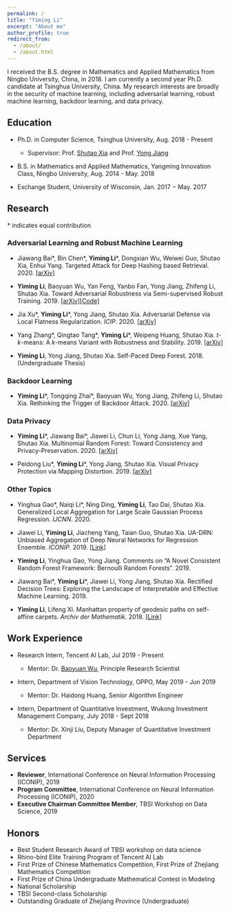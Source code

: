 ```yaml
---
permalink: /
title: "Yiming Li"
excerpt: "About me"
author_profile: true
redirect_from: 
  - /about/
  - /about.html
---
```


I received the B.S. degree in Mathematics and Applied Mathematics from Ningbo University, China, in 2018. I am currently a second year Ph.D. candidate at Tsinghua University, China. My research interests are broadly in the security of machine learning, including adversarial learning, robust machine learning, backdoor learning, and data privacy.

## Education
* Ph.D. in Computer Science, Tsinghua University, Aug. 2018 - Present
  * Supervisor: Prof. [Shutao Xia](https://www.sigs.tsinghua.edu.cn/zg3/105039.jhtml) and Prof. [Yong Jiang](https://www.sigs.tsinghua.edu.cn/zg3/518.jhtml)

* B.S. in Mathematics and Applied Mathematics, Yangming Innovation Class, Ningbo University, Aug. 2014 - May. 2018

* Exchange Student, University of Wisconsin, Jan. 2017 − May. 2017


## Research
\* indicates equal contribution 
### Adversarial Learning and Robust Machine Learning
* Jiawang Bai\*, Bin Chen\*, **Yiming Li**\*, Dongxian Wu, Weiwei Guo, Shutao Xia, Enhui Yang. Targeted Attack for Deep Hashing based Retrieval. 2020. [[arXiv]](https://arxiv.org/abs/2004.07955)

* **Yiming Li**, Baoyuan Wu, Yan Feng, Yanbo Fan, Yong Jiang, Zhifeng Li, Shutao Xia. Toward Adversarial Robustness via Semi-supervised Robust Training. 2019. [[arXiv]](https://arxiv.org/abs/2003.06974)[[Code]](https://github.com/THUYimingLi/Semi-supervised_Robust_Training)

* Jia Xu\*, **Yiming Li**\*, Yong Jiang, Shutao Xia. Adversarial Defense via Local Flatness Regularization. *ICIP*. 2020. [[arXiv]](https://arxiv.org/abs/1910.12165)

* Yang Zhang\*, Qingtao Tang\*, **Yiming Li**\*, Weipeng Huang, Shutao Xia. *t*-*k*-means: A *k*-means Variant with Robustness and Stability. 2019. [[arXiv]](https://arxiv.org/abs/1907.07442)

* **Yiming Li**, Yong Jiang, Shutao Xia. Self-Paced Deep Forest. 2018. (Undergraduate Thesis)


### Backdoor Learning
* **Yiming Li**\*, Tongqing Zhai\*, Baoyuan Wu, Yong Jiang, Zhifeng Li, Shutao Xia. Rethinking the Trigger of Backdoor Attack. 2020. [[arXiv]](https://arxiv.org/abs/2004.04692)


### Data Privacy
* **Yiming Li**\*, Jiawang Bai\*, Jiawei Li, Chun Li, Yong Jiang, Xue Yang, Shutao Xia. Multinomial Random Forest: Toward Consistency and Privacy-Preservation. 2020. [[arXiv]](https://arxiv.org/abs/1903.04003)

* Peidong Liu\*, **Yiming Li**\*, Yong Jiang, Shutao Xia. Visual Privacy Protection via Mapping Distortion. 2019. [[arXiv]](https://arxiv.org/abs/1911.01769)

### Other Topics
* Yinghua Gao\*, Naiqi Li\*, Ning Ding, **Yiming Li**, Tao Dai, Shutao Xia. Generalized Local Aggregation for Large Scale Gaussian Process Regression. *IJCNN*. 2020. 

* Jiawei Li, **Yiming Li**, Jiacheng Yang, Taian Guo, Shutao Xia. UA-DRN: Unbiased Aggregation of Deep Neural Networks for Regression Ensemble. *ICONIP*. 2019. [[Link]](http://ajiips.com.au/papers/V15.2/v15n2_90-97.pdf)

* **Yiming Li**, Yinghua Gao, Yong Jiang. Comments on “A Novel Consistent Random Forest Framework: Bernoulli Random Forests”. 2019.

* Jiawang Bai\*, **Yiming Li**\*, Jiawei Li, Yong Jiang, Shutao Xia. Rectified Decision Trees: Exploring the Landscape of Interpretable and Effective Machine Learning. 2019.

* **Yiming Li**, Lifeng Xi. Manhattan property of geodesic paths on self-affine carpets. *Archiv der Mathematik*. 2018. [[Link]](https://link.springer.com/article/10.1007/s00013-018-1199-4)

## Work Experience
* Research Intern, Tencent AI Lab, Jul 2019 - Present
  * Mentor: Dr. [Baoyuan Wu](https://sites.google.com/site/baoyuanwu2015/), Principle Research Scientist

* Intern, Department of Vision Technology, OPPO, May 2019 - Jun 2019
  * Mentor: Dr. Haidong Huang, Senior Algorithm Engineer

* Intern, Department of Quantitative Investment, Wukong Investment Management Company, July 2018 - Sept 2018
  * Mentor: Dr. Xinji Liu, Deputy Manager of Quantitative Investment Department

## Services
* **Reviewer**, International Conference on Neural Information Processing (ICONIP), 2019
* **Program Committee**, International Conference on Neural Information Processing (ICONIP), 2020
* **Executive Chairman Committee Member**, TBSI Workshop on Data Science, 2019

## Honors
* Best Student Research Award of TBSI workshop on data science
* Rhino-bird Elite Training Program of Tencent AI Lab
* First Prize of Chinese Mathematics Competition, First Prize of Zhejiang Mathematics Competition
* First Prize of China Undergraduate Mathematical Contest in Modeling
* National Scholarship
* TBSI Second-class Scholarship
* Outstanding Graduate of Zhejiang Province (Undergraduate)
